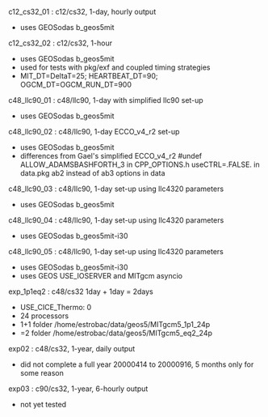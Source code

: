 c12_cs32_01 : c12/cs32, 1-day, hourly output
 - uses GEOSodas b_geos5mit

c12_cs32_02 : c12/cs32, 1-hour
 - uses GEOSodas b_geos5mit
 - used for tests with pkg/exf and coupled timing strategies
 - MIT_DT=DeltaT=25; HEARTBEAT_DT=90; OGCM_DT=OGCM_RUN_DT=900

c48_llc90_01 : c48/llc90, 1-day with simplified llc90 set-up
 - uses GEOSodas b_geos5mit

c48_llc90_02 : c48/llc90, 1-day ECCO_v4_r2 set-up
 - uses GEOSodas b_geos5mit
 - differences from Gael's simplified ECCO_v4_r2
   #undef ALLOW_ADAMSBASHFORTH_3 in CPP_OPTIONS.h
   useCTRL=.FALSE. in data.pkg
   ab2 instead of ab3 options in data

c48_llc90_03 : c48/llc90, 1-day set-up using llc4320 parameters
 - uses GEOSodas b_geos5mit

c48_llc90_04 : c48/llc90, 1-day set-up using llc4320 parameters
 - uses GEOSodas b_geos5mit-i30

c48_llc90_05 : c48/llc90, 1-day set-up using llc4320 parameters
 - uses GEOSodas b_geos5mit-i30
 - uses GEOS USE_IOSERVER and MITgcm asyncio

exp_1p1eq2 : c48/cs32 1day + 1day = 2days 
 - USE_CICE_Thermo: 0
 - 24 processors
 - 1+1 folder /home/estrobac/data/geos5/MITgcm5_1p1_24p
 - =2  folder /home/estrobac/data/geos5/MITgcm5_eq2_24p

exp02 : c48/cs32, 1-year, daily output
 - did not complete a full year
   20000414 to 20000916, 5 months only for some reason

exp03 : c90/cs32, 1-year, 6-hourly output
 - not yet tested
